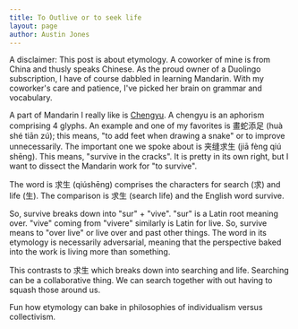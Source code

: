 ```yaml
---
title: To Outlive or to seek life
layout: page
author: Austin Jones
---
```


A disclaimer: This post is about etymology.
A coworker of mine is from China and thusly speaks Chinese.
As the proud owner of a Duolingo subscription, I have of course dabbled in learning Mandarin.
With my coworker's care and patience, I've picked her brain on grammar and vocabulary.

A part of Mandarin I really like is [Chengyu](https://en.wikipedia.org/wiki/Chengyu).
A chengyu is an aphorism comprising 4 glyphs.
An example and one of my favorites is 畫蛇添足 (huà shé tiān zú); this means, "to add feet when drawing a snake" or to improve unnecessarily.
The important one we spoke about is 夹缝求生 (jiā fèng qiú shēng).
This means, "survive in the cracks".
It is pretty in its own right, but I want to dissect the Mandarin work for "to survive".

The word is 求生 (qiúshēng) comprises the characters for search (求) and life (生).
The comparison is 求生 (search life) and the English word survive.

So, survive breaks down into "sur" + "vive".
"sur" is a Latin root meaning over.
"vive" coming from "vivere" similarly is Latin for live.
So, survive means to "over live" or live over and past other things.
The word in its etymology is necessarily adversarial, meaning that the perspective baked into the work is living more than something.

This contrasts to 求生 which breaks down into searching and life.
Searching can be a collaborative thing.
We can search together with out having to squash those around us.

Fun how etymology can bake in philosophies of individualism versus collectivism.
